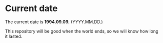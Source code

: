 # Current date

The current date is **1994.09.09.** (YYYY.MM.DD.)

This repository will be good when the world ends, so we will know how long it lasted.
